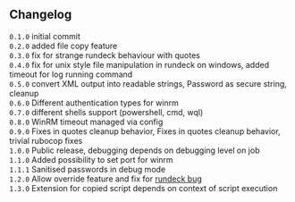 ## Changelog
`0.1.0` initial commit  
`0.2.0` added file copy feature  
`0.3.0` fix for strange rundeck behaviour with quotes  
`0.4.0` fix for unix style file manipulation in rundeck on windows, added timeout for log running command  
`0.5.0` convert XML output into readable strings, Password as secure string, cleanup  
`0.6.0` Different authentication types for winrm  
`0.7.0` different shells support (powershell, cmd, wql)  
`0.8.0` WinRM timeout managed via config  
`0.9.0` Fixes in quotes cleanup behavior, Fixes in quotes cleanup behavior, trivial rubocop fixes  
`1.0.0` Public release, debugging depends on debugging level on job  
`1.1.0` Added possibility to set port for winrm  
`1.1.1` Sanitised passwords in debug mode  
`1.2.0` Allow override feature and fix for [rundeck bug](https://github.com/rundeck/rundeck/issues/1421)  
`1.3.0` Extension for copied script depends on context of script execution

